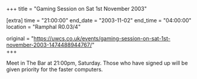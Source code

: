 +++
title = "Gaming Session on Sat 1st November 2003"

[extra]
time = "21:00:00"
end_date = "2003-11-02"
end_time = "04:00:00"
location = "Ramphal R0.03/4"

original = "https://uwcs.co.uk/events/gaming-session-on-sat-1st-november-2003-1474488944767/"    
+++

Meet in The Bar at 21:00pm, Saturday. Those who have signed up will be given priority for the faster computers.

